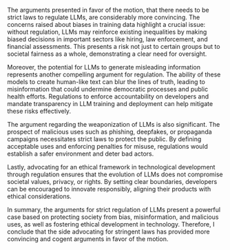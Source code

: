 The arguments presented in favor of the motion, that there needs to be strict laws to regulate LLMs, are considerably more convincing. The concerns raised about biases in training data highlight a crucial issue: without regulation, LLMs may reinforce existing inequalities by making biased decisions in important sectors like hiring, law enforcement, and financial assessments. This presents a risk not just to certain groups but to societal fairness as a whole, demonstrating a clear need for oversight.

Moreover, the potential for LLMs to generate misleading information represents another compelling argument for regulation. The ability of these models to create human-like text can blur the lines of truth, leading to misinformation that could undermine democratic processes and public health efforts. Regulations to enforce accountability on developers and mandate transparency in LLM training and deployment can help mitigate these risks effectively.

The argument regarding the weaponization of LLMs is also significant. The prospect of malicious uses such as phishing, deepfakes, or propaganda campaigns necessitates strict laws to protect the public. By defining acceptable uses and enforcing penalties for misuse, regulations would establish a safer environment and deter bad actors.

Lastly, advocating for an ethical framework in technological development through regulation ensures that the evolution of LLMs does not compromise societal values, privacy, or rights. By setting clear boundaries, developers can be encouraged to innovate responsibly, aligning their products with ethical considerations.

In summary, the arguments for strict regulation of LLMs present a powerful case based on protecting society from bias, misinformation, and malicious uses, as well as fostering ethical development in technology. Therefore, I conclude that the side advocating for stringent laws has provided more convincing and cogent arguments in favor of the motion.